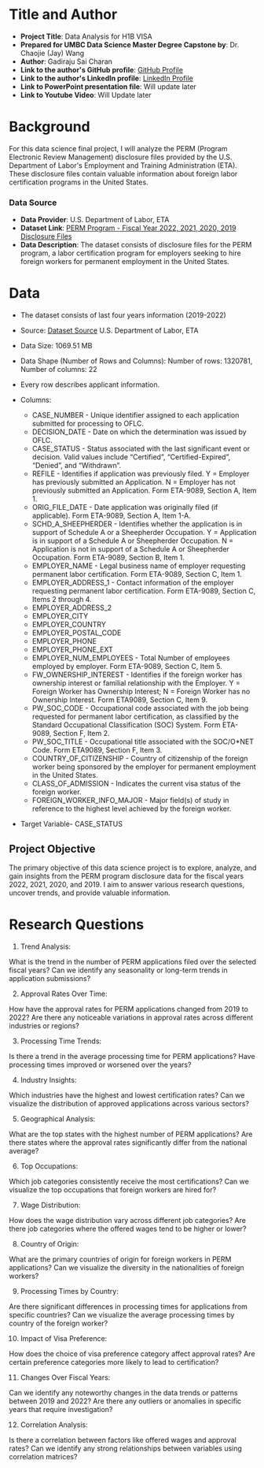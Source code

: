 # Title and Author

- **Project Title**: Data Analysis for H1B VISA
- **Prepared for UMBC Data Science Master Degree Capstone by**: Dr. Chaojie (Jay) Wang
- **Author**: Gadiraju Sai Charan
- **Link to the author's GitHub profile**: [GitHub Profile](https://github.com/Saicharan0297)
- **Link to the author's LinkedIn profile**: [LinkedIn Profile](https://www.linkedin.com/in/sai-charan-gadiraju/)
- **Link to PowerPoint presentation file**: Will update later 
- **Link to Youtube Video**: Will Update later

# Background

For this data science final project, I will analyze the PERM (Program Electronic Review Management) disclosure files provided by the U.S. Department of Labor's Employment and Training Administration (ETA). These disclosure files contain valuable information about foreign labor certification programs in the United States.

### Data Source
- **Data Provider**: U.S. Department of Labor, ETA
- **Dataset Link**: [PERM Program - Fiscal Year 2022, 2021, 2020, 2019 Disclosure Files](https://www.dol.gov/agencies/eta/foreign-labor/performance)
- **Data Description**: The dataset consists of disclosure files for the PERM program, a labor certification program for employers seeking to hire foreign workers for permanent employment in the United States.

# Data

- The dataset consists of last four years information (2019-2022)
- Source: [Dataset Source](https://www.dol.gov/agencies/eta/foreign-labor/performance)  U.S. Department of Labor, ETA
- Data Size: 1069.51 MB
- Data Shape (Number of Rows and Columns): Number of rows: 1320781, Number of columns: 22
- Every row describes applicant information.
- Columns:
  - CASE_NUMBER - Unique identifier assigned to each application submitted for processing to OFLC.
  - DECISION_DATE - Date on which the determination was issued by OFLC.
  - CASE_STATUS - Status associated with the last significant event or decision. Valid values include “Certified”, “Certified-Expired”, “Denied”, and “Withdrawn”. 
  - REFILE - Identifies if application was previously filed. Y = Employer has previously submitted an Application. N = Employer has not previously submitted an Application. Form ETA-9089, Section A, Item 1. 
  - ORIG_FILE_DATE - Date application was originally filed (if applicable). Form ETA-9089, Section A, Item 1-A. 
  - SCHD_A_SHEEPHERDER - Identifies whether the application is in support of Schedule A or a Sheepherder Occupation. Y = Application is in support of a Schedule A or Sheepherder Occupation. N = Application is not in support of a Schedule A or Sheepherder Occupation. Form ETA-9089, Section B, Item 1. 
  - EMPLOYER_NAME - Legal business name of employer requesting permanent labor certification. Form ETA-9089, Section C, Item 1. 
  - EMPLOYER_ADDRESS_1 - Contact information of the employer requesting permanent labor certification. Form ETA-9089, Section C, Items 2 through 4. 
  - EMPLOYER_ADDRESS_2 
  - EMPLOYER_CITY
  - EMPLOYER_COUNTRY
  - EMPLOYER_POSTAL_CODE
  - EMPLOYER_PHONE
  - EMPLOYER_PHONE_EXT
  - EMPLOYER_NUM_EMPLOYEES - Total Number of employees employed by employer. Form ETA-9089, Section C, Item 5. 
  - FW_OWNERSHIP_INTEREST - Identifies if the foreign worker has ownership interest or familial relationship with the Employer. Y = Foreign Worker has Ownership Interest; N = Foreign Worker has no Ownership Interest. Form ETA9089, Section C, Item 9. 
  - PW_SOC_CODE - Occupational code associated with the job being requested for permanent labor certification, as classified by the Standard Occupational Classification (SOC) System. Form ETA-9089, Section F, Item 2. 
  - PW_SOC_TITLE - Occupational title associated with the SOC/O*NET Code. Form ETA9089, Section F, Item 3. 
  - COUNTRY_OF_CITIZENSHIP - Country of citizenship of the foreign worker being sponsored by the employer for permanent employment in the United States.
  - CLASS_OF_ADMISSION - Indicates the current visa status of the foreign worker.
  - FOREIGN_WORKER_INFO_MAJOR - Major field(s) of study in reference to the highest level achieved by the foreign worker.

- Target Variable- CASE_STATUS

## Project Objective

The primary objective of this data science project is to explore, analyze, and gain insights from the PERM program disclosure data for the fiscal years 2022, 2021, 2020, and 2019. I aim to answer various research questions, uncover trends, and provide valuable information.

# Research Questions

1. Trend Analysis:

What is the trend in the number of PERM applications filed over the selected fiscal years?
Can we identify any seasonality or long-term trends in application submissions?

2. Approval Rates Over Time:

How have the approval rates for PERM applications changed from 2019 to 2022?
Are there any noticeable variations in approval rates across different industries or regions?

3. Processing Time Trends:

Is there a trend in the average processing time for PERM applications?
Have processing times improved or worsened over the years?

4. Industry Insights:

Which industries have the highest and lowest certification rates?
Can we visualize the distribution of approved applications across various sectors?

5. Geographical Analysis:

What are the top states with the highest number of PERM applications?
Are there states where the approval rates significantly differ from the national average?

6. Top Occupations:

Which job categories consistently receive the most certifications?
Can we visualize the top occupations that foreign workers are hired for?

7. Wage Distribution:

How does the wage distribution vary across different job categories?
Are there job categories where the offered wages tend to be higher or lower?

8. Country of Origin:

What are the primary countries of origin for foreign workers in PERM applications?
Can we visualize the diversity in the nationalities of foreign workers?

9. Processing Times by Country:

Are there significant differences in processing times for applications from specific countries?
Can we visualize the average processing times by country of the foreign worker?

10. Impact of Visa Preference:

How does the choice of visa preference category affect approval rates?
Are certain preference categories more likely to lead to certification?

11. Changes Over Fiscal Years:

Can we identify any noteworthy changes in the data trends or patterns between 2019 and 2022?
Are there any outliers or anomalies in specific years that require investigation?

12. Correlation Analysis:

Is there a correlation between factors like offered wages and approval rates?
Can we identify any strong relationships between variables using correlation matrices?
